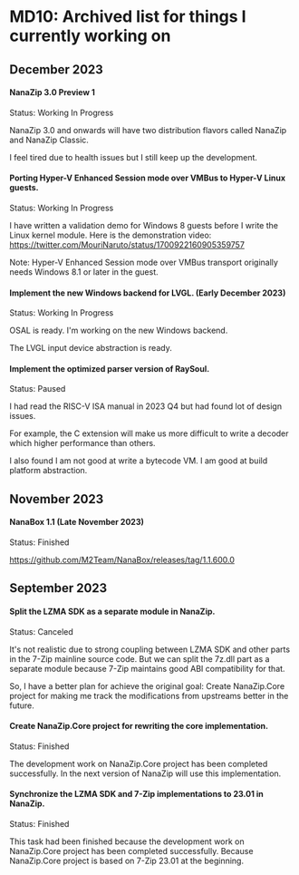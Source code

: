﻿# MD10: Archived list for things I currently working on

## December 2023

#### NanaZip 3.0 Preview 1

Status: Working In Progress

NanaZip 3.0 and onwards will have two distribution flavors called NanaZip and
NanaZip Classic.

I feel tired due to health issues but I still keep up the development.

#### Porting Hyper-V Enhanced Session mode over VMBus to Hyper-V Linux guests.

Status: Working In Progress

I have written a validation demo for Windows 8 guests before I write the Linux
kernel module. Here is the demonstration video:
https://twitter.com/MouriNaruto/status/1700922160905359757

Note: Hyper-V Enhanced Session mode over VMBus transport originally needs
Windows 8.1 or later in the guest.

#### Implement the new Windows backend for LVGL. (Early December 2023)

Status: Working In Progress

OSAL is ready. I'm working on the new Windows backend.

The LVGL input device abstraction is ready.

#### Implement the optimized parser version of RaySoul.

Status: Paused

I had read the RISC-V ISA manual in 2023 Q4 but had found lot of design issues.

For example, the C extension will make us more difficult to write a decoder
which higher performance than others.

I also found I am not good at write a bytecode VM. I am good at build platform 
abstraction.

## November 2023

#### NanaBox 1.1 (Late November 2023)

Status: Finished

https://github.com/M2Team/NanaBox/releases/tag/1.1.600.0

## September 2023

#### Split the LZMA SDK as a separate module in NanaZip. 

Status: Canceled

It's not realistic due to strong coupling between LZMA SDK and other parts in
the 7-Zip mainline source code. But we can split the 7z.dll part as a separate
module because 7-Zip maintains good ABI compatibility for that.

So, I have a better plan for achieve the original goal: Create NanaZip.Core
project for making me track the modifications from upstreams better in the
future.

#### Create NanaZip.Core project for rewriting the core implementation.

Status: Finished

The development work on NanaZip.Core project has been completed successfully.
In the next version of NanaZip will use this implementation.

#### Synchronize the LZMA SDK and 7-Zip implementations to 23.01 in NanaZip.

Status: Finished

This task had been finished because the development work on NanaZip.Core project
has been completed successfully. Because NanaZip.Core project is based on 7-Zip
23.01 at the beginning.
